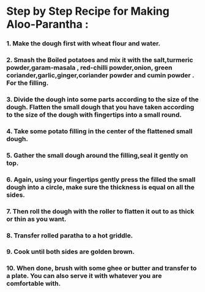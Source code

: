 # Step by Step Recipe for Making Aloo-Parantha :

### 1. Make the dough first with wheat flour and water.

### 2. Smash the Boiled potatoes and mix it with the salt,turmeric powder,garam-masala , red-chilli powder,onion, green coriander,garlic,ginger,coriander powder and cumin powder . For the filling.

### 3. Divide the dough into some parts according to the size of the dough. Flatten the small dough that you have taken according to the size of the dough with fingertips into a small round.

### 4. Take some potato filling in the center of the flattened  small dough.

### 5. Gather the small dough around the filling,seal it gently on top.

### 6. Again, using your fingertips gently press the filled the small dough into a circle, make sure the thickness is equal on all the sides.

### 7. Then roll the dough with the roller to flatten it out to as thick or thin as you want.

### 8. Transfer rolled paratha to a hot griddle.

### 9. Cook until both sides are golden brown.

### 10. When done, brush with some ghee or butter and transfer to a plate. You can also serve it with whatever you are comfortable with.